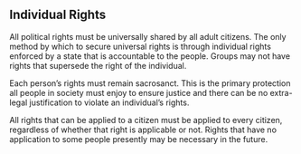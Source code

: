 ## Individual Rights

All political rights must be universally shared by all adult citizens. The only method by which to secure universal rights is through individual rights enforced by a state that is accountable to the people. Groups may not have rights that supersede the right of the individual.

Each person’s rights must remain sacrosanct. This is the primary protection all people in society must enjoy to ensure justice and there can be no extra-legal justification to violate an individual’s rights.

All rights that can be applied to a citizen must be applied to every citizen, regardless of whether that right is applicable or not.  Rights that have no application to some people presently may be necessary in the future.

